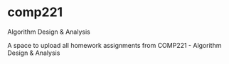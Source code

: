 # comp221
Algorithm Design &amp; Analysis

A space to upload all homework assignments from COMP221 - Algorithm Design &amp; Analysis
